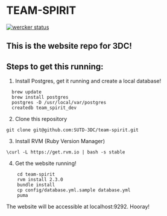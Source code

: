 # TEAM-SPIRIT
[![wercker status](https://app.wercker.com/status/e2f1ac1ee5f2ccf7edff55349b9b02f7/s "wercker status")](https://app.wercker.com/project/bykey/e2f1ac1ee5f2ccf7edff55349b9b02f7)
## This is the website repo for 3DC!

## Steps to get this running:

1. Install Postgres, get it running and create a local database!

```shell
  brew update
  brew install postgres
  postgres -D /usr/local/var/postgres
  createdb team_spirit_dev
```

2. Clone this repository

``git clone git@github.com:SUTD-3DC/team-spirit.git``

3. Install RVM (Ruby Version Manager)

``\curl -L https://get.rvm.io | bash -s stable``

4. Get the website running!

```shell
    cd team-spirit
    rvm install 2.3.0
    bundle install
    cp config/database.yml.sample database.yml
    puma
```

The website will be accessible at localhost:9292. Hooray!